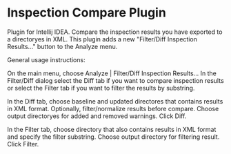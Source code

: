 # Inspection Compare Plugin
Plugin for Intellij IDEA. Compare the inspection results you have exported to a directoryes in XML. 
This plugin adds a new "Filter/Diff Inspection Results..." button to the Analyze menu.

General usage instructions:

On the main menu, choose Analyze | Filter/Diff Inspection Results...
In the Filter/Diff dialog select the Diff tab if you want to compare inspection results or select the Filter tab if you want to filter the results by substring.

In the Diff tab, choose baseline and updated directores that contains results in XML format. Optionally, filter/normalize results before compare. Choose output directoryes for added and removed warnings. Click Diff.

In the Filter tab, choose directory that also contains results in XML format and specify the filter substring. Choose output directory for filtering result. Click Filter.
